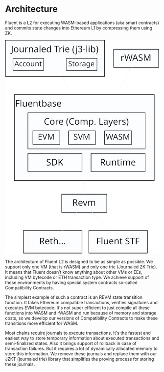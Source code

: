 # Architecture

Fluent is a L2 for executing WASM-based applications (aka smart contracts) and commits state changes into Ethereum L1 by compressing them using ZK.

![The Rust Logo](images/fluent-arch.svg)

The architecture of Fluent L2 is designed to be as simple as possible. We support only one VM (that is rWASM) and only one trie (Journaled ZK Trie). It means that Fluent doesn’t know anything about other VMs or EEs, including VM bytecode or ETH transaction type. We achieve support of these environments by having special system contracts so-called Compatibility Contracts.

The simplest example of such a contract is an REVM state transition function. It takes Ethereum compatible transactions, verifies signatures and executes EVM bytecode. It's not super efficient to just compile all these functions into WASM and rWASM and run because of memory and storage costs, so we develop our versions of Compatibility Contracts to make these transitions more efficient for WASM.

Most chains require journals to execute transactions. It's the fastest and easiest way to store temporary information about executed transactions and semi-finalized states. Also it brings support of rollback in case of transaction failures. But it requires a lot of dynamically allocated memory to store this information. We remove these journals and replace them with our JZKT (journaled trie) library that simplifies the proving process for storing these journals.